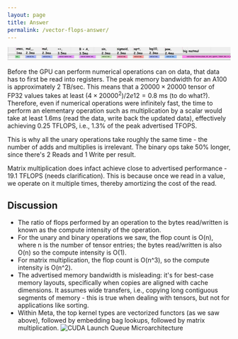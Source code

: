 ```yaml
---
layout: page
title: Answer
permalink: /vector-flops-answer/
---
```


![Assorted Flops](/vector_flops/assorted_flops.jpg?raw=true "Assorted Flops")

Before the GPU can perform numerical operations can on data, that data has to first be read into
registers. The peak memory bandwidth for an A100 is approximately 2 TB/sec. This means that a $20000
\times 20000$ tensor of FP32 values takes at least $(4 \times 20000^2) /2e12 = 0.8$ ms (to do what?).
Therefore, even if numerical operations were infinitely fast, the time to perform an elementary
operation such as multiplication by a scalar would take at least 1.6ms (read the data, write back
the updated data), effectively achieving 0.25 TFLOPS, i.e., 1.3% of the peak advertised TFOPS.

This is why all the unary operations take roughly the same time - the number of adds and multiplies
is irrelevant. The binary ops take 50% longer, since there's 2 Reads and 1 Write per result.

Matrix multiplication does infact achieve close to advertised performance - 19.1 TFLOPS (needs
clarification). This is because once we read in a value, we operate on it multiple times, thereby
amortizing the cost of the read.


## Discussion

- The ratio of flops performed by an operation to the bytes read/written is known as the compute
  intensity of the operation. 
 - For the unary and binary operations we saw, the flop count is O(n), where n is the number of
   tensor entries; the bytes read/written is also O(n) so the compute intensity is O(1).
 - For matrix multiplication, the flop count is O(n^3), so the compute intensity is O(n^2).
- The advertised memory bandwidth is misleading: it's for best-case memory layouts, specifically
  when copies are aligned with cache dimensions. It assumes wide transfers, i.e., copying long
  contiguous segments of memory - this is true when dealing with tensors, but not for applications
  like sorting.
- Within Meta, the top kernel types are vectorized functors (as we saw above), followed by embedding
  bag lookups, followed by matrix multiplication. ![CUDA Launch Queue
  Microarchitecture](cuda_launch_queue_uarch.jpg?raw=true "CUDA Launch Queue Microarchitecture")
  <!--- from https://slideplayer.com/slide/8211225/ --> <!--- see also
  http://xzt102.github.io/publications/2018_GPGPU_Sooraj.pdf -->

## Key Takeaways



## Futher Reading ??

--- 
## Hint (this should be removed)

[Amdahl's Law](https://en.wikipedia.org/wiki/Amdahl%27s_law): "the overall performance improvement gained by optimizing a single part of a system is limited by the fraction of time that the improved part is actually used".


